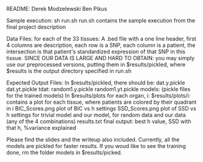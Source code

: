 README:
Derek Modzelewski
Ben Pikus


Sample execution:
       sh run.sh
       run.sh contains the sample execution from the final project description
       

Data Files:
     for each of the 33 tissues:
     	 A .bed file with a one line header, first 4 columns are description, each row is a SNP, each column is a patient, the intersection is that patient's standardized expression of that SNP in this tissue.
     SINCE OUR DATA IS LARGE AND HARD TO OBTAIN:
     	   you may simply use our preprocessed versions, putting them in $results/pickled, where $results is the output directory specified in run.sh


Expected Output Files:
	 In $results/pickled, there should be:
	    dat.y.pickle
	    dat.yt.pickle
	    tdat:
		random1.y.pickle
	   	random1.yt.pickle
	    models:
	    	(pickle files for the trained models)
	 In $results/plots
	    for each organ, i:
	    	$results/plots/i:
			contains a plot for each tissue, where patients are colored by their quadrant in i
	 BIC_Scores.png
		plot of BIC vs h settings
	 SSD_Scores.png
		plot of SSD vs h settings for trivial model and our model, for random data and our data (any of the 4 combinations)
	 results.txt
		final output: best h value, SSD with that h, %variance explained

Please find the slides and the writeup also included. Currently, all the models are pickled for faster results. 
If you woud like to see the training done, rm the folder models in $results/picked.
